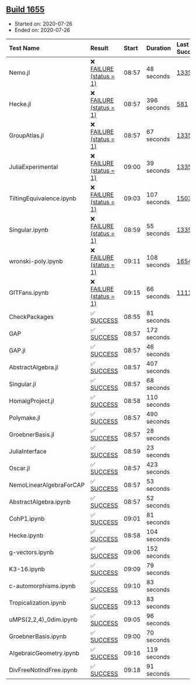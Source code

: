 ## [Build 1655](https://oscarci.mathematik.uni-kl.de/job/oscar-julia-1.4/1655/)

* Started on: 2020-07-26
* Ended on: 2020-07-26

| Test Name    | Result | Start | Duration | Last Success | First Failure |
|:-------------|:-------|:------|:---------|:-------------|:--------------|
| Nemo.jl | ❌ [FAILURE (status = 1)](https://oscarci.mathematik.uni-kl.de/job/oscar-julia-1.4/1655/artifact/logs/build-1655/Nemo.jl.log) | 08:57 | 48 seconds | [1335](https://oscarci.mathematik.uni-kl.de/job/oscar-julia-1.4/1335/) | [1336](https://oscarci.mathematik.uni-kl.de/job/oscar-julia-1.4/1336/) |
| Hecke.jl | ❌ [FAILURE (status = 1)](https://oscarci.mathematik.uni-kl.de/job/oscar-julia-1.4/1655/artifact/logs/build-1655/Hecke.jl.log) | 08:57 | 396 seconds | [581](https://oscarci.mathematik.uni-kl.de/job/oscar-julia-1.4/581/) | [582](https://oscarci.mathematik.uni-kl.de/job/oscar-julia-1.4/582/) |
| GroupAtlas.jl | ❌ [FAILURE (status = 1)](https://oscarci.mathematik.uni-kl.de/job/oscar-julia-1.4/1655/artifact/logs/build-1655/GroupAtlas.jl.log) | 08:57 | 67 seconds | [1335](https://oscarci.mathematik.uni-kl.de/job/oscar-julia-1.4/1335/) | [1336](https://oscarci.mathematik.uni-kl.de/job/oscar-julia-1.4/1336/) |
| JuliaExperimental | ❌ [FAILURE (status = 1)](https://oscarci.mathematik.uni-kl.de/job/oscar-julia-1.4/1655/artifact/logs/build-1655/JuliaExperimental.log) | 09:00 | 39 seconds | [1335](https://oscarci.mathematik.uni-kl.de/job/oscar-julia-1.4/1335/) | [1336](https://oscarci.mathematik.uni-kl.de/job/oscar-julia-1.4/1336/) |
| TiltingEquivalence.ipynb | ❌ [FAILURE (status = 1)](https://oscarci.mathematik.uni-kl.de/job/oscar-julia-1.4/1655/artifact/logs/build-1655/TiltingEquivalence.ipynb.log) | 09:03 | 107 seconds | [1503](https://oscarci.mathematik.uni-kl.de/job/oscar-julia-1.4/1503/) | [1504](https://oscarci.mathematik.uni-kl.de/job/oscar-julia-1.4/1504/) |
| Singular.ipynb | ❌ [FAILURE (status = 1)](https://oscarci.mathematik.uni-kl.de/job/oscar-julia-1.4/1655/artifact/logs/build-1655/Singular.ipynb.log) | 08:59 | 55 seconds | [1335](https://oscarci.mathematik.uni-kl.de/job/oscar-julia-1.4/1335/) | [1336](https://oscarci.mathematik.uni-kl.de/job/oscar-julia-1.4/1336/) |
| wronski-poly.ipynb | ❌ [FAILURE (status = 1)](https://oscarci.mathematik.uni-kl.de/job/oscar-julia-1.4/1655/artifact/logs/build-1655/wronski-poly.ipynb.log) | 09:11 | 108 seconds | [1654](https://oscarci.mathematik.uni-kl.de/job/oscar-julia-1.4/1654/) | [1655](https://oscarci.mathematik.uni-kl.de/job/oscar-julia-1.4/1655/) |
| GITFans.ipynb | ❌ [FAILURE (status = 1)](https://oscarci.mathematik.uni-kl.de/job/oscar-julia-1.4/1655/artifact/logs/build-1655/GITFans.ipynb.log) | 09:15 | 66 seconds | [1111](https://oscarci.mathematik.uni-kl.de/job/oscar-julia-1.4/1111/) | [1112](https://oscarci.mathematik.uni-kl.de/job/oscar-julia-1.4/1112/) |
| CheckPackages | ✅ [SUCCESS](https://oscarci.mathematik.uni-kl.de/job/oscar-julia-1.4/1655/artifact/logs/build-1655/CheckPackages.log) | 08:55 | 81 seconds |  |  |
| GAP | ✅ [SUCCESS](https://oscarci.mathematik.uni-kl.de/job/oscar-julia-1.4/1655/artifact/logs/build-1655/GAP.log) | 08:57 | 172 seconds |  |  |
| GAP.jl | ✅ [SUCCESS](https://oscarci.mathematik.uni-kl.de/job/oscar-julia-1.4/1655/artifact/logs/build-1655/GAP.jl.log) | 08:57 | 46 seconds |  |  |
| AbstractAlgebra.jl | ✅ [SUCCESS](https://oscarci.mathematik.uni-kl.de/job/oscar-julia-1.4/1655/artifact/logs/build-1655/AbstractAlgebra.jl.log) | 08:57 | 407 seconds |  |  |
| Singular.jl | ✅ [SUCCESS](https://oscarci.mathematik.uni-kl.de/job/oscar-julia-1.4/1655/artifact/logs/build-1655/Singular.jl.log) | 08:57 | 68 seconds |  |  |
| HomalgProject.jl | ✅ [SUCCESS](https://oscarci.mathematik.uni-kl.de/job/oscar-julia-1.4/1655/artifact/logs/build-1655/HomalgProject.jl.log) | 08:58 | 110 seconds |  |  |
| Polymake.jl | ✅ [SUCCESS](https://oscarci.mathematik.uni-kl.de/job/oscar-julia-1.4/1655/artifact/logs/build-1655/Polymake.jl.log) | 08:57 | 490 seconds |  |  |
| GroebnerBasis.jl | ✅ [SUCCESS](https://oscarci.mathematik.uni-kl.de/job/oscar-julia-1.4/1655/artifact/logs/build-1655/GroebnerBasis.jl.log) | 08:57 | 28 seconds |  |  |
| JuliaInterface | ✅ [SUCCESS](https://oscarci.mathematik.uni-kl.de/job/oscar-julia-1.4/1655/artifact/logs/build-1655/JuliaInterface.log) | 08:59 | 23 seconds |  |  |
| Oscar.jl | ✅ [SUCCESS](https://oscarci.mathematik.uni-kl.de/job/oscar-julia-1.4/1655/artifact/logs/build-1655/Oscar.jl.log) | 08:57 | 423 seconds |  |  |
| NemoLinearAlgebraForCAP | ✅ [SUCCESS](https://oscarci.mathematik.uni-kl.de/job/oscar-julia-1.4/1655/artifact/logs/build-1655/NemoLinearAlgebraForCAP.log) | 08:57 | 53 seconds |  |  |
| AbstractAlgebra.ipynb | ✅ [SUCCESS](https://oscarci.mathematik.uni-kl.de/job/oscar-julia-1.4/1655/artifact/logs/build-1655/AbstractAlgebra.ipynb.log) | 08:57 | 52 seconds |  |  |
| CohP1.ipynb | ✅ [SUCCESS](https://oscarci.mathematik.uni-kl.de/job/oscar-julia-1.4/1655/artifact/logs/build-1655/CohP1.ipynb.log) | 09:01 | 81 seconds |  |  |
| Hecke.ipynb | ✅ [SUCCESS](https://oscarci.mathematik.uni-kl.de/job/oscar-julia-1.4/1655/artifact/logs/build-1655/Hecke.ipynb.log) | 08:58 | 104 seconds |  |  |
| g-vectors.ipynb | ✅ [SUCCESS](https://oscarci.mathematik.uni-kl.de/job/oscar-julia-1.4/1655/artifact/logs/build-1655/g-vectors.ipynb.log) | 09:06 | 152 seconds |  |  |
| K3-16.ipynb | ✅ [SUCCESS](https://oscarci.mathematik.uni-kl.de/job/oscar-julia-1.4/1655/artifact/logs/build-1655/K3-16.ipynb.log) | 09:09 | 79 seconds |  |  |
| c-automorphisms.ipynb | ✅ [SUCCESS](https://oscarci.mathematik.uni-kl.de/job/oscar-julia-1.4/1655/artifact/logs/build-1655/c-automorphisms.ipynb.log) | 09:10 | 83 seconds |  |  |
| Tropicalization.ipynb | ✅ [SUCCESS](https://oscarci.mathematik.uni-kl.de/job/oscar-julia-1.4/1655/artifact/logs/build-1655/Tropicalization.ipynb.log) | 09:13 | 83 seconds |  |  |
| uMPS(2,2,4)_0dim.ipynb | ✅ [SUCCESS](https://oscarci.mathematik.uni-kl.de/job/oscar-julia-1.4/1655/artifact/logs/build-1655/uMPS-2-2-4-_0dim.ipynb.log) | 09:05 | 96 seconds |  |  |
| GroebnerBasis.ipynb | ✅ [SUCCESS](https://oscarci.mathematik.uni-kl.de/job/oscar-julia-1.4/1655/artifact/logs/build-1655/GroebnerBasis.ipynb.log) | 09:00 | 70 seconds |  |  |
| AlgebraicGeometry.ipynb | ✅ [SUCCESS](https://oscarci.mathematik.uni-kl.de/job/oscar-julia-1.4/1655/artifact/logs/build-1655/AlgebraicGeometry.ipynb.log) | 09:16 | 119 seconds |  |  |
| DivFreeNotIndFree.ipynb | ✅ [SUCCESS](https://oscarci.mathematik.uni-kl.de/job/oscar-julia-1.4/1655/artifact/logs/build-1655/DivFreeNotIndFree.ipynb.log) | 09:18 | 91 seconds |  |  |
